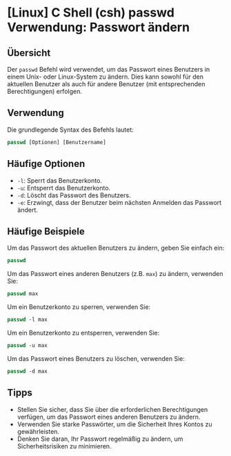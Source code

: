 # [Linux] C Shell (csh) passwd Verwendung: Passwort ändern

## Übersicht
Der `passwd` Befehl wird verwendet, um das Passwort eines Benutzers in einem Unix- oder Linux-System zu ändern. Dies kann sowohl für den aktuellen Benutzer als auch für andere Benutzer (mit entsprechenden Berechtigungen) erfolgen.

## Verwendung
Die grundlegende Syntax des Befehls lautet:

```csh
passwd [Optionen] [Benutzername]
```

## Häufige Optionen
- `-l`: Sperrt das Benutzerkonto.
- `-u`: Entsperrt das Benutzerkonto.
- `-d`: Löscht das Passwort des Benutzers.
- `-e`: Erzwingt, dass der Benutzer beim nächsten Anmelden das Passwort ändert.

## Häufige Beispiele
Um das Passwort des aktuellen Benutzers zu ändern, geben Sie einfach ein:

```csh
passwd
```

Um das Passwort eines anderen Benutzers (z.B. `max`) zu ändern, verwenden Sie:

```csh
passwd max
```

Um ein Benutzerkonto zu sperren, verwenden Sie:

```csh
passwd -l max
```

Um ein Benutzerkonto zu entsperren, verwenden Sie:

```csh
passwd -u max
```

Um das Passwort eines Benutzers zu löschen, verwenden Sie:

```csh
passwd -d max
```

## Tipps
- Stellen Sie sicher, dass Sie über die erforderlichen Berechtigungen verfügen, um das Passwort eines anderen Benutzers zu ändern.
- Verwenden Sie starke Passwörter, um die Sicherheit Ihres Kontos zu gewährleisten.
- Denken Sie daran, Ihr Passwort regelmäßig zu ändern, um Sicherheitsrisiken zu minimieren.